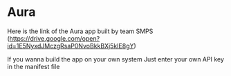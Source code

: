 # Aura

Here is the link of the Aura app built by team SMPS
(https://drive.google.com/open?id=1E5NyxdJMczgRsaP0NvoBkkBXj5kIE8gY)

If you wanna build the app on your own system
Just enter your own API key in the manifest file
